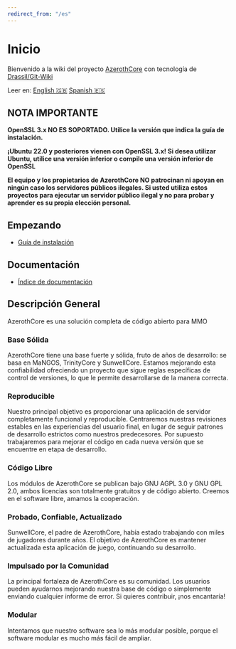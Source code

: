```yaml
---
redirect_from: "/es"
---
```


# Inicio

Bienvenido a la wiki del proyecto [AzerothCore](http://www.azerothcore.org/) con tecnología de [Drassil/Git-Wiki](https://github.com/Drassil/git-wiki)

Leer en: [English :gb:](../home) [Spanish :es:](home)

## NOTA IMPORTANTE

**OpenSSL 3.x NO ES SOPORTADO. Utilice la versión que indica la guía de instalación.**

**¡Ubuntu 22.0 y posteriores vienen con OpenSSL 3.x! Si desea utilizar Ubuntu, utilice una versión inferior o compile una versión inferior de OpenSSL**

**El equipo y los propietarios de AzerothCore NO patrocinan ni apoyan en ningún caso los servidores públicos ilegales. Si usted utiliza estos proyectos para ejecutar un servidor público ilegal y no para probar y aprender es su propia elección personal.**

## Empezando

- [Guía de instalación](installation.md)

## Documentación

- [Índice de documentación](documentation_index.md)

## Descripción General

AzerothCore es una solución completa de código abierto para MMO

### Base Sólida

AzerothCore tiene una base fuerte y sólida, fruto de años de desarrollo: se basa en MaNGOS, TrinityCore y SunwellCore.
Estamos mejorando esta confiabilidad ofreciendo un proyecto que sigue reglas específicas de control de versiones, lo que le permite desarrollarse de la manera correcta.

### Reproducible

Nuestro principal objetivo es proporcionar una aplicación de servidor completamente funcional y reproducible. Centraremos nuestras revisiones estables en las experiencias del usuario final, en lugar de seguir patrones de desarrollo estrictos como nuestros predecesores.
Por supuesto trabajaremos para mejorar el código en cada nueva versión que se encuentre en etapa de desarrollo.

### Código Libre

Los módulos de AzerothCore se publican bajo GNU AGPL 3.0 y GNU GPL 2.0, ambos licencias son totalmente gratuitos y de código abierto. Creemos en el software libre, amamos la cooperación.

### Probado, Confiable, Actualizado

SunwellCore, el padre de AzerothCore, había estado trabajando con miles de jugadores durante años. El objetivo de AzerothCore es mantener actualizada esta aplicación de juego, continuando su desarrollo.

### Impulsado por la Comunidad

La principal fortaleza de AzerothCore es su comunidad. Los usuarios pueden ayudarnos mejorando nuestra base de código o simplemente enviando cualquier informe de error. Si quieres contribuir, ¡nos encantaría!

### Modular

Intentamos que nuestro software sea lo más modular posible, porque el software modular es mucho más fácil de ampliar.
